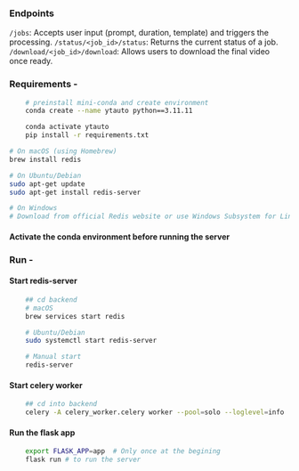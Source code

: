 
### Endpoints
```/jobs```: Accepts user input (prompt, duration, template) and triggers the processing.
```/status/<job_id>/status```: Returns the current status of a job.
```/download/<job_id>/download```: Allows users to download the final video once ready.


### Requirements - 
```bash
    # preinstall mini-conda and create environment
    conda create --name ytauto python==3.11.11

    conda activate ytauto
    pip install -r requirements.txt
```
```bash
# On macOS (using Homebrew)
brew install redis

# On Ubuntu/Debian
sudo apt-get update
sudo apt-get install redis-server

# On Windows
# Download from official Redis website or use Windows Subsystem for Linux (WSL)
```

#### Activate the conda environment before running the server
### Run - 

#### Start redis-server
```bash
    ## cd backend
    # macOS
    brew services start redis

    # Ubuntu/Debian
    sudo systemctl start redis-server

    # Manual start
    redis-server
```

#### Start celery worker
```bash
    ## cd into backend
    celery -A celery_worker.celery worker --pool=solo --loglevel=info
```

#### Run the flask app
```bash
    export FLASK_APP=app  # Only once at the begining
    flask run # to run the server
```

